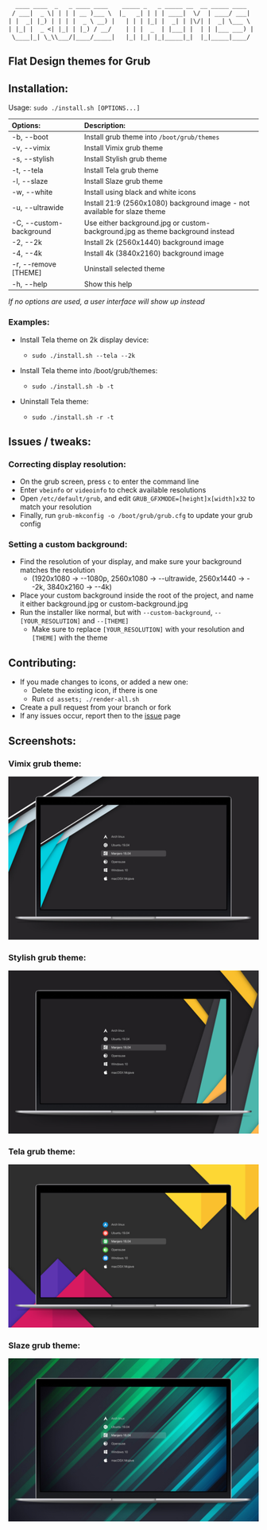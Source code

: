 ```
  ____ ____  _   _ ____ ____    _____ _   _ _____ __  __ _____ ____
 / ___|  _ \| | | | __ )___ \  |_   _| | | | ____|  \/  | ____/ ___|
| |  _| |_) | | | |  _ \ __) |   | | | |_| |  _| | |\/| |  _| \___ \
| |_| |  _ <| |_| | |_) / __/    | | |  _  | |___| |  | | |___ ___) |
 \____|_| \_\\___/|____/_____|   |_| |_| |_|_____|_|  |_|_____|____/

```

## Flat Design themes for Grub

## Installation:

Usage:  `sudo ./install.sh [OPTIONS...]`

|  Options:              | Description: |
|:-----------------------|:-------------|
| -b, --boot             | Install grub theme into `/boot/grub/themes` |
| -v, --vimix            | Install Vimix grub theme |
| -s, --stylish          | Install Stylish grub theme |
| -t, --tela             | Install Tela grub theme |
| -l, --slaze            | Install Slaze grub theme |
| -w, --white            | Install using black and white icons |
| -u, --ultrawide        | Install 21:9 (2560x1080) background image - not available for slaze theme|
| -C, --custom-background| Use either background.jpg or custom-background.jpg as theme background instead
| -2, --2k               | Install 2k (2560x1440) background image |
| -4, --4k               | Install 4k (3840x2160) background image |
| -r, --remove [THEME]   | Uninstall selected theme |
| -h, --help             | Show this help |

_If no options are used, a user interface will show up instead_

### Examples:
 - Install Tela theme on 2k display device:
   - `sudo ./install.sh --tela --2k`

 - Install Tela theme into /boot/grub/themes:
   - `sudo ./install.sh -b -t`

 - Uninstall Tela theme:
   - `sudo ./install.sh -r -t`

## Issues / tweaks:

### Correcting display resolution:

 - On the grub screen, press `c` to enter the command line
 - Enter `vbeinfo` or `videoinfo` to check available resolutions
 - Open `/etc/default/grub`, and edit `GRUB_GFXMODE=[height]x[width]x32` to match your resolution
 - Finally, run `grub-mkconfig -o /boot/grub/grub.cfg` to update your grub config

### Setting a custom background:

 - Find the resolution of your display, and make sure your background matches the resolution
   - (1920x1080 -> --1080p, 2560x1080 -> --ultrawide, 2560x1440 -> --2k, 3840x2160 -> --4k)
 - Place your custom background inside the root of the project, and name it either background.jpg or custom-background.jpg
 - Run the installer like normal, but with `--custom-background`, `--[YOUR_RESOLUTION]` and `--[THEME]`
   - Make sure to replace `[YOUR_RESOLUTION]` with your resolution and `[THEME]` with the theme

## Contributing:
 - If you made changes to icons, or added a new one:
   - Delete the existing icon, if there is one
   - Run `cd assets; ./render-all.sh`
 - Create a pull request from your branch or fork
 - If any issues occur, report then to the [issue](https://github.com/vinceliuice/grub2-themes/issues) page

## Screenshots:

### Vimix grub theme:

![Vimix](screenshots/grub-theme-vimix.jpg?raw=true)

### Stylish grub theme:

![Stylish](screenshots/grub-theme-stylish.jpg?raw=true)

### Tela grub theme:

![Tela](screenshots/grub-theme-tela.jpg?raw=true)

### Slaze grub theme:

![Slaze](screenshots/grub-theme-slaze.jpg?raw=true)
